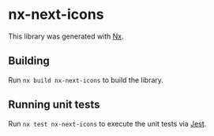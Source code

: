 # nx-next-icons

This library was generated with [Nx](https://nx.dev).

## Building

Run `nx build nx-next-icons` to build the library.

## Running unit tests

Run `nx test nx-next-icons` to execute the unit tests via [Jest](https://jestjs.io).
